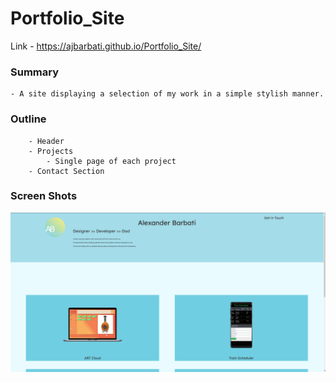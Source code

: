 # Portfolio_Site

Link -  https://ajbarbati.github.io/Portfolio_Site/

### Summary 
    
    - A site displaying a selection of my work in a simple stylish manner.

### Outline

        - Header
        - Projects
            - Single page of each project
        - Contact Section
        
### Screen Shots

![Portfolio Screenshot](https://github.com/ajbarbati/Portfolio_Site/blob/master/assets/imgs/Untitled.png "Screenshot 1")
